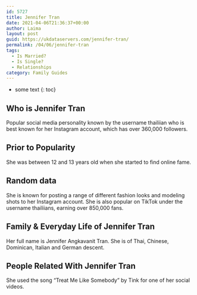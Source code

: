 ```yaml
---
id: 5727
title: Jennifer Tran
date: 2021-04-06T21:36:37+00:00
author: Laima
layout: post
guid: https://ukdataservers.com/jennifer-tran/
permalink: /04/06/jennifer-tran
tags:
  - Is Married?
  - Is Single?
  - Relationships
category: Family Guides
---
```


* some text
{: toc}


## Who is Jennifer Tran
                  
                  
                  
Popular social media personality known by the username thailiian who is best known for her Instagram account, which has over 360,000 followers. 
                  
              
            
              
            
                
                
                
## Prior to Popularity
                  
                  
                  
She was between 12 and 13 years old when she started to find online fame. 
                  
              
            
              
            
                
                
                
## Random data
                  
                  
                  
She is known for posting a range of different fashion looks and modeling shots to her Instagram account. She is also popular on TikTok under the username thailiians, earning over 850,000 fans. 
                  
              
            
              
            
                
                
                
## Family & Everyday Life of Jennifer Tran
                  
                  
                  
Her full name is Jennifer Angkavanit Tran. She is of Thai, Chinese, Dominican, Italian and German descent.
                  
              
            
              
            
                
                
                
## People Related With Jennifer Tran
                  
                  
                  
She used the song &#8220;Treat Me Like Somebody&#8221; by Tink for one of her social videos.
                  
              
            
              
            
                
              
            
              
              
            
            
              
            
          
          
          